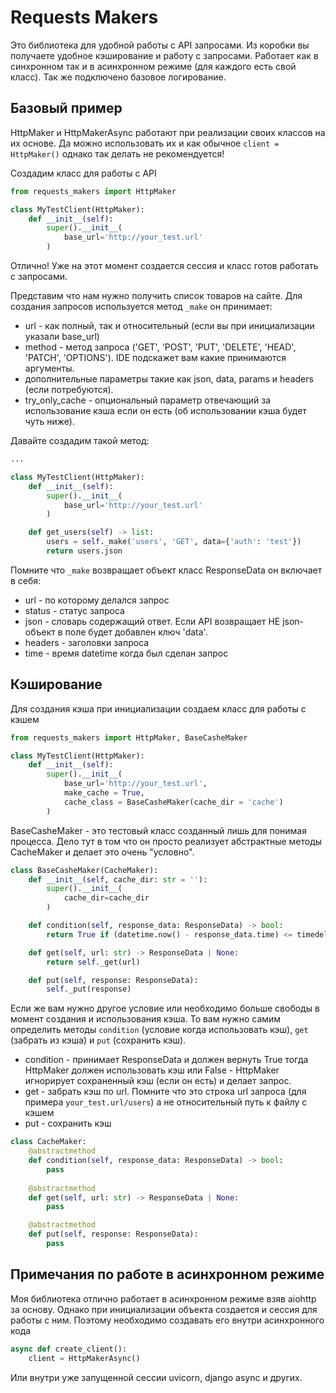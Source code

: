 # Requests Makers

Это библиотека для удобной работы с API запросами. Из коробки вы получаете удобное кэширование и работу с запросами. Работает как в синхронном так и в асинхронном режиме (для каждого есть свой класс). Так же подключено базовое логирование.

## Базовый пример

HttpMaker и HttpMakerAsync работают при реализации своих классов на их основе. Да можно использовать их и как обычное `client = HttpMaker()` однако так делать не рекомендуется!

Создадим класс для работы с API

```python
from requests_makers import HttpMaker

class MyTestClient(HttpMaker):
    def __init__(self):
        super().__init__(
            base_url='http://your_test.url'
        )
```

Отлично! Уже на этот момент создается сессия и класс готов работать с запросами.

Представим что нам нужно получить список товаров на сайте. Для создания запросов используется метод `_make` он принимает:

- url - как полный, так и относительный (если вы при инициализации указали base_url)
- method - метод запроса ('GET', 'POST', 'PUT', 'DELETE', 'HEAD', 'PATCH', 'OPTIONS'). IDE подскажет вам какие принимаются аргументы.
- дополнительные параметры такие как json, data, params и headers (если потребуются).
- try_only_cache - опциональный параметр отвечающий за использование кэша если он есть (об использовании кэша будет чуть ниже).

Давайте создадим такой метод:

```python
...

class MyTestClient(HttpMaker):
    def __init__(self):
        super().__init__(
            base_url='http://your_test.url'
        )

    def get_users(self) -> list:
        users = self._make('users', 'GET', data={'auth': 'test'})
        return users.json
```

Помните что `_make` возвращает объект класс ResponseData он включает в себя:

- url - по которому делался запрос
- status - статус запроса
- json - словарь содержащий ответ. Если API возвращает НЕ json-объект в поле будет добавлен ключ 'data'.
- headers - заголовки запроса
- time - время datetime когда был сделан запрос

## Кэширование

Для создания кэша при инициализации создаем класс для работы с кэшем

```python
from requests_makers import HttpMaker, BaseCasheMaker

class MyTestClient(HttpMaker):
    def __init__(self):
        super().__init__(
            base_url='http://your_test.url',
            make_cache = True,
            cache_class = BaseCasheMaker(cache_dir = 'cache')
        )
```

BaseCasheMaker - это тестовый класс созданный лишь для понимая процесса. Дело тут в том что он просто реализует абстрактные методы CacheMaker и делает это очень "условно".

```python
class BaseCasheMaker(CacheMaker):
    def __init__(self, cache_dir: str = ''):
        super().__init__(
            cache_dir=cache_dir
        )

    def condition(self, response_data: ResponseData) -> bool:
        return True if (datetime.now() - response_data.time) <= timedelta(minutes=15) else False

    def get(self, url: str) -> ResponseData | None:
        return self._get(url)

    def put(self, response: ResponseData):
        self._put(response)

```

Если же вам нужно другое условие или необходимо больше свободы в момент создания и использования кэша. То вам нужно самим определить методы `condition` (условие когда использовать кэш), `get` (забрать из кэша) и `put` (сохранить кэш).

- condition - принимает ResponseData и должен вернуть True тогда HttpMaker должен использовать кэш или False - HttpMaker игнорирует сохраненный кэш (если он есть) и делает запрос.
- get - забрать кэш по url. Помните что это строка url запроса (для примера `your_test.url/users`) а не относительный путь к файлу с кэшем
- put - сохранить кэш

```python
class CacheMaker:
    @abstractmethod
    def condition(self, response_data: ResponseData) -> bool:
        pass
    
    @abstractmethod
    def get(self, url: str) -> ResponseData | None:
        pass

    @abstractmethod
    def put(self, response: ResponseData):
        pass
```

## Примечания по работе в асинхронном режиме

Моя библиотека отлично работает в асинхронном режиме взяв aiohttp за основу. Однако при инициализации объекта создается и сессия для работы с ним. Поэтому необходимо создавать его внутри асинхронного кода

```python
async def create_client():
    client = HttpMakerAsync()
```

Или внутри уже запущенной сессии uvicorn, django async и других.